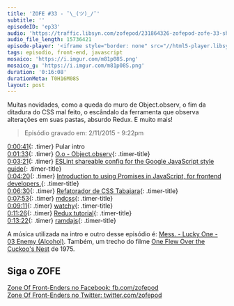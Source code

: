 ```yaml
---
title: 'ZOFE #33 - ¯\_(ツ)_/¯'
subtitle: ''
episodeID: 'ep33'
audio: 'https://traffic.libsyn.com/zofepod/231864326-zofepod-zofe-33-shrug.m4a'
audio_file_length: 15736421
episode-player: '<iframe style="border: none" src="//html5-player.libsyn.com/embed/episode/id/7032620/height/90/theme/custom/autoplay/no/autonext/no/thumbnail/yes/preload/no/no_addthis/no/direction/backward/render-playlist/no/custom-color/87A93A/" height="90" width="100%" scrolling="no"  allowfullscreen webkitallowfullscreen mozallowfullscreen oallowfullscreen msallowfullscreen></iframe>'
tags: episodio, front-end, javascript
mosaico: 'https://i.imgur.com/m81p08S.png'
mosaico_g: 'https://i.imgur.com/m81p08S.png'
duration: '0:16:08'
durationMeta: T0H16M08S
layout: post
---
```


Muitas novidades, como a queda do muro de Object.observ, o fim da ditadura do CSS mal feito, o escândalo da ferramenta que observa alterações em suas pastas, absurdo Redux. E muito mais!

<!-- excerpt -->

> Episódio gravado em: 2/11/2015 - 9:22pm

[0:00:41](#t=0:00:41){: .timer} Pular intro<br>
[0:01:33](#t=0:01:33){: .timer} [O.o - Object.observ](https://mail.mozilla.org/pipermail/es-discuss/2015-November/044684.html){: .timer-title}<br>
[0:03:21](#t=0:03:21){: .timer} [ESLint shareable config for the Google JavaScript style guide](https://github.com/google/eslint-config-google){: .timer-title}<br>
[0:04:20](#t=0:04:20){: .timer} [Introduction to using Promises in JavaScript, for frontend developers.](https://github.com/mattdesl/promise-cookbook){: .timer-title}<br>
[0:06:30](#t=0:06:30){: .timer} [Refatorador de CSS Tabajara](https://github.com/begriffs/css-ratiocinator){: .timer-title}<br>
[0:07:53](#t=0:07:53){: .timer} [mdcss](https://github.com/jonathantneal/mdcss){: .timer-title}<br>
[0:09:11](#t=0:09:11){: .timer} [watchy](https://github.com/caseywebdev/watchy){: .timer-title}<br>
[0:11:26](#t=0:11:26){: .timer} [Redux tutorial](https://github.com/happypoulp/redux-tutorial){: .timer-title}<br>
[0:13:22](#t=0:13:22){: .timer} [ramdajs](http://ramdajs.com/){: .timer-title}<br>

A música utilizada na intro e outro desse episódio é: [Mess. - Lucky One - 03 Enemy (Alcohol)](http://store.southerncitylab.net/album/lucky-one). Também, um trecho do filme [One Flew Over the Cuckoo's Nest](http://www.imdb.com/title/tt0073486/) de 1975.

## Siga o ZOFE

[Zone Of Front-Enders no Facebook: fb.com/zofepod](http://fb.com/zofepod/ 'ZOFE no Facebook: fb.com/zofepod')<br>
[Zone Of Front-Enders no Twitter: twitter.com/zofepod](http://twitter.com/zofepod/ 'ZOFE no Twitter')<br>

